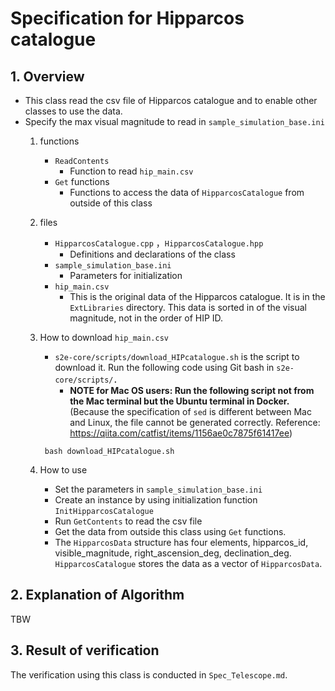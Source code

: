 # Specification for Hipparcos catalogue

## 1.  Overview
- This class read the csv file of Hipparcos catalogue and to enable other classes to use the data.
- Specify the max visual magnitude to read in `sample_simulation_base.ini`
  1. functions
     + `ReadContents`
       * Function to read `hip_main.csv`
     +  `Get` functions
        * Functions to access the data of `HipparcosCatalogue` from outside of this class

  2. files
     + `HipparcosCatalogue.cpp` ，`HipparcosCatalogue.hpp`
       * Definitions and declarations of the class
     + `sample_simulation_base.ini`
       * Parameters for initialization
     + `hip_main.csv`
       * This is the original data of the Hipparcos catalogue. It is in the `ExtLibraries` directory. This data is sorted in of the visual magnitude, not in the order of HIP ID.

  3. How to download `hip_main.csv`
     + `s2e-core/scripts/download_HIPcatalogue.sh` is the script to download it. Run the following code using Git bash in `s2e-core/scripts/`．
       * **NOTE for Mac OS users: Run the following script not from the Mac terminal but the Ubuntu terminal in Docker.** (Because the specification of `sed` is different between Mac and Linux, the file cannot be generated correctly. Reference: <https://qiita.com/catfist/items/1156ae0c7875f61417ee>) 
      ```
       bash download_HIPcatalogue.sh 
       ```
    
  4. How to use
     + Set the parameters in `sample_simulation_base.ini`
     + Create an instance by using initialization function `InitHipparcosCatalogue`
     + Run `GetContents` to read the csv file
     + Get the data from outside this class using `Get` functions.
     + The `HipparcosData` structure has four elements, hipparcos_id, visible_magnitude, right_ascension_deg, declination_deg. `HipparcosCatalogue` stores the data as a vector of `HipparcosData`.

## 2. Explanation of Algorithm
TBW

## 3. Result of verification
The verification using this class is conducted in `Spec_Telescope.md`.



